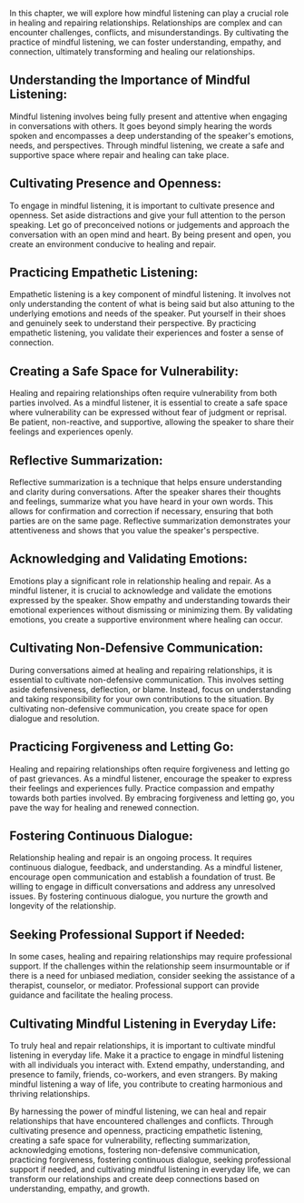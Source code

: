 
In this chapter, we will explore how mindful listening can play a crucial role in healing and repairing relationships. Relationships are complex and can encounter challenges, conflicts, and misunderstandings. By cultivating the practice of mindful listening, we can foster understanding, empathy, and connection, ultimately transforming and healing our relationships.

## Understanding the Importance of Mindful Listening:

Mindful listening involves being fully present and attentive when engaging in conversations with others. It goes beyond simply hearing the words spoken and encompasses a deep understanding of the speaker's emotions, needs, and perspectives. Through mindful listening, we create a safe and supportive space where repair and healing can take place.

## Cultivating Presence and Openness:

To engage in mindful listening, it is important to cultivate presence and openness. Set aside distractions and give your full attention to the person speaking. Let go of preconceived notions or judgements and approach the conversation with an open mind and heart. By being present and open, you create an environment conducive to healing and repair.

## Practicing Empathetic Listening:

Empathetic listening is a key component of mindful listening. It involves not only understanding the content of what is being said but also attuning to the underlying emotions and needs of the speaker. Put yourself in their shoes and genuinely seek to understand their perspective. By practicing empathetic listening, you validate their experiences and foster a sense of connection.

## Creating a Safe Space for Vulnerability:

Healing and repairing relationships often require vulnerability from both parties involved. As a mindful listener, it is essential to create a safe space where vulnerability can be expressed without fear of judgment or reprisal. Be patient, non-reactive, and supportive, allowing the speaker to share their feelings and experiences openly.

## Reflective Summarization:

Reflective summarization is a technique that helps ensure understanding and clarity during conversations. After the speaker shares their thoughts and feelings, summarize what you have heard in your own words. This allows for confirmation and correction if necessary, ensuring that both parties are on the same page. Reflective summarization demonstrates your attentiveness and shows that you value the speaker's perspective.

## Acknowledging and Validating Emotions:

Emotions play a significant role in relationship healing and repair. As a mindful listener, it is crucial to acknowledge and validate the emotions expressed by the speaker. Show empathy and understanding towards their emotional experiences without dismissing or minimizing them. By validating emotions, you create a supportive environment where healing can occur.

## Cultivating Non-Defensive Communication:

During conversations aimed at healing and repairing relationships, it is essential to cultivate non-defensive communication. This involves setting aside defensiveness, deflection, or blame. Instead, focus on understanding and taking responsibility for your own contributions to the situation. By cultivating non-defensive communication, you create space for open dialogue and resolution.

## Practicing Forgiveness and Letting Go:

Healing and repairing relationships often require forgiveness and letting go of past grievances. As a mindful listener, encourage the speaker to express their feelings and experiences fully. Practice compassion and empathy towards both parties involved. By embracing forgiveness and letting go, you pave the way for healing and renewed connection.

## Fostering Continuous Dialogue:

Relationship healing and repair is an ongoing process. It requires continuous dialogue, feedback, and understanding. As a mindful listener, encourage open communication and establish a foundation of trust. Be willing to engage in difficult conversations and address any unresolved issues. By fostering continuous dialogue, you nurture the growth and longevity of the relationship.

## Seeking Professional Support if Needed:

In some cases, healing and repairing relationships may require professional support. If the challenges within the relationship seem insurmountable or if there is a need for unbiased mediation, consider seeking the assistance of a therapist, counselor, or mediator. Professional support can provide guidance and facilitate the healing process.

## Cultivating Mindful Listening in Everyday Life:

To truly heal and repair relationships, it is important to cultivate mindful listening in everyday life. Make it a practice to engage in mindful listening with all individuals you interact with. Extend empathy, understanding, and presence to family, friends, co-workers, and even strangers. By making mindful listening a way of life, you contribute to creating harmonious and thriving relationships.

By harnessing the power of mindful listening, we can heal and repair relationships that have encountered challenges and conflicts. Through cultivating presence and openness, practicing empathetic listening, creating a safe space for vulnerability, reflecting summarization, acknowledging emotions, fostering non-defensive communication, practicing forgiveness, fostering continuous dialogue, seeking professional support if needed, and cultivating mindful listening in everyday life, we can transform our relationships and create deep connections based on understanding, empathy, and growth.
